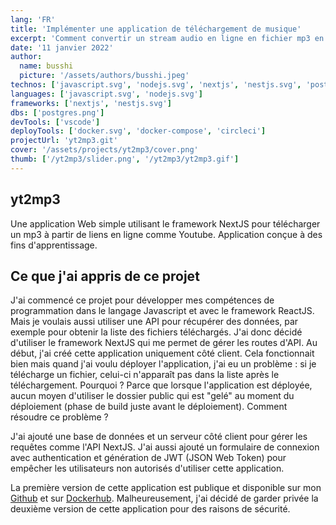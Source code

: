 ```yaml
---
lang: 'FR'
title: 'Implémenter une application de téléchargement de musique'
excerpt: 'Comment convertir un stream audio en ligne en fichier mp3 en naviguant sur les sites populaires de stream musical. Réalisé uniquement dans un but d apprentissage...'
date: '11 janvier 2022'
author:
  name: busshi
  picture: '/assets/authors/busshi.jpeg'
technos: ['javascript.svg', 'nodejs.svg', 'nextjs', 'nestjs.svg', 'postgres.png']
languages: ['javascript.svg', 'nodejs.svg']
frameworks: ['nextjs', 'nestjs.svg']
dbs: ['postgres.png']
devTools: ['vscode']
deployTools: ['docker.svg', 'docker-compose', 'circleci']
projectUrl: 'yt2mp3.git'
cover: '/assets/projects/yt2mp3/cover.png'
thumb: ['/yt2mp3/slider.png', '/yt2mp3/yt2mp3.gif']
---
```


## yt2mp3

Une application Web simple utilisant le framework NextJS pour télécharger un mp3 à partir de liens en ligne comme Youtube. Application conçue à des fins d'apprentissage.

## Ce que j'ai appris de ce projet

J'ai commencé ce projet pour développer mes compétences de programmation dans le langage Javascript et avec le framework ReactJS. Mais je voulais aussi utiliser une API pour récupérer des données, par exemple pour obtenir la liste des fichiers téléchargés. J'ai donc décidé d'utiliser le framework NextJS qui me permet de gérer les routes d'API. Au début, j'ai créé cette application uniquement côté client. Cela fonctionnait bien mais quand j'ai voulu déployer l'application, j'ai eu un problème : si je télécharge un fichier, celui-ci n'apparaît pas dans la liste après le téléchargement. Pourquoi ? Parce que lorsque l'application est déployée, aucun moyen d'utiliser le dossier public qui est "gelé" au moment du déploiement (phase de build juste avant le déploiement). Comment résoudre ce problème ?

J'ai ajouté une base de données et un serveur côté client pour gérer les requêtes comme l'API NextJS. J'ai aussi ajouté un formulaire de connexion avec authentication et génération de JWT (JSON Web Token) pour empêcher les utilisateurs non autorisés d'utiliser cette application.

La première version de cette application est publique et disponible sur mon [Github](https://github.com/busshi/yt2mp3.git) et sur [Dockerhub](https://hub.docker.com/repository/docker/busshi/yt2mp3). Malheureusement, j'ai décidé de garder privée la deuxième version de cette application pour des raisons de sécurité.
